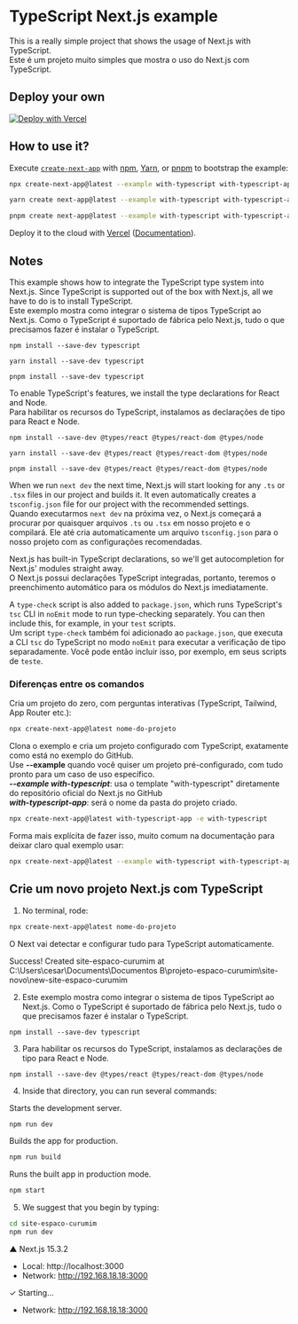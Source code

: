 # TypeScript Next.js example

This is a really simple project that shows the usage of Next.js with TypeScript.  
Este é um projeto muito simples que mostra o uso do Next.js com TypeScript.

## Deploy your own

[![Deploy with Vercel](https://vercel.com/button)](https://vercel.com/new/clone?repository-url=https://github.com/vercel/next.js/tree/canary/examples/with-typescript&project-name=with-typescript&repository-name=with-typescript)

## How to use it?

Execute [`create-next-app`](https://github.com/vercel/next.js/tree/canary/packages/create-next-app) with [npm](https://docs.npmjs.com/cli/init), [Yarn](https://yarnpkg.com/lang/en/docs/cli/create/), or [pnpm](https://pnpm.io) to bootstrap the example:

```bash
npx create-next-app@latest --example with-typescript with-typescript-app
```

```bash
yarn create next-app@latest --example with-typescript with-typescript-app
```

```bash
pnpm create next-app@latest --example with-typescript with-typescript-app
```

Deploy it to the cloud with [Vercel](https://vercel.com/new?utm_source=github&utm_medium=readme&utm_campaign=next-example) ([Documentation](https://nextjs.org/docs/deployment)).

## Notes

This example shows how to integrate the TypeScript type system into Next.js. Since TypeScript is supported out of the box with Next.js, all we have to do is to install TypeScript.  
Este exemplo mostra como integrar o sistema de tipos TypeScript ao Next.js. Como o TypeScript é suportado de fábrica pelo Next.js, tudo o que precisamos fazer é instalar o TypeScript.

```shell
npm install --save-dev typescript
```

```shell
yarn install --save-dev typescript
```

```shell
pnpm install --save-dev typescript
```

To enable TypeScript's features, we install the type declarations for React and Node.  
Para habilitar os recursos do TypeScript, instalamos as declarações de tipo para React e Node.

```shell
npm install --save-dev @types/react @types/react-dom @types/node
```

```shell
yarn install --save-dev @types/react @types/react-dom @types/node
```

```shell
pnpm install --save-dev @types/react @types/react-dom @types/node
```

When we run `next dev` the next time, Next.js will start looking for any `.ts` or `.tsx` files in our project and builds it. It even automatically creates a `tsconfig.json` file for our project with the recommended settings.  
Quando executarmos `next dev` na próxima vez, o Next.js começará a procurar por quaisquer arquivos `.ts` ou `.tsx` em nosso projeto e o compilará. Ele até cria automaticamente um arquivo `tsconfig.json` para o nosso projeto com as configurações recomendadas.  

Next.js has built-in TypeScript declarations, so we'll get autocompletion for Next.js' modules straight away.  
O Next.js possui declarações TypeScript integradas, portanto, teremos o preenchimento automático para os módulos do Next.js imediatamente.  

A `type-check` script is also added to `package.json`, which runs TypeScript's `tsc` CLI in `noEmit` mode to run type-checking separately. You can then include this, for example, in your `test` scripts.  
Um script `type-check` também foi adicionado ao `package.json`, que executa a CLI `tsc` do TypeScript no modo `noEmit` para executar a verificação de tipo separadamente. Você pode então incluir isso, por exemplo, em seus scripts de `teste`.  

### Diferenças entre os comandos

Cria um projeto do zero, com perguntas interativas (TypeScript, Tailwind, App Router etc.):  
```bash
npx create-next-app@latest nome-do-projeto	
```
Clona o exemplo e cria um projeto configurado com TypeScript, exatamente como está no exemplo do GitHub.  
Use **--example** quando você quiser um projeto pré-configurado, com tudo pronto para um caso de uso específico.  
***--example with-typescript***: usa o template "with-typescript" diretamente do repositório oficial do Next.js no GitHub  
***with-typescript-app***: será o nome da pasta do projeto criado.  
```bash
npx create-next-app@latest with-typescript-app -e with-typescript  
```
Forma mais explícita de fazer isso, muito comum na documentação para deixar claro qual exemplo usar:  
```bash
npx create-next-app@latest --example with-typescript with-typescript-app  
```

## Crie um novo projeto Next.js com TypeScript

1.  No terminal, rode:

```bash
npx create-next-app@latest nome-do-projeto 
```
O Next vai detectar e configurar tudo para TypeScript automaticamente.

Success! Created site-espaco-curumim at C:\Users\cesar\Documents\Documentos B\projeto-espaco-curumim\site-novo\new-site-espaco-curumim

2.  Este exemplo mostra como integrar o sistema de tipos TypeScript ao Next.js. Como o TypeScript é suportado de fábrica pelo Next.js, tudo o que precisamos fazer é instalar o TypeScript.

```shell
npm install --save-dev typescript
```
3.  Para habilitar os recursos do TypeScript, instalamos as declarações de tipo para React e Node.

```shell
npm install --save-dev @types/react @types/react-dom @types/node
```
4.  Inside that directory, you can run several commands:

Starts the development server.
```bash
npm run dev
```
Builds the app for production.
```bash
npm run build
```
Runs the built app in production mode.
```bash
npm start
```
5.  We suggest that you begin by typing:
```bash
cd site-espaco-curumim
npm run dev
```

   ▲ Next.js 15.3.2
   - Local:        http://localhost:3000
   - Network:      http://192.168.18.18:3000

 ✓ Starting...
   - Network:      http://192.168.18.18:3000